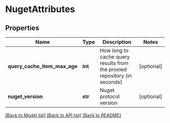 # NugetAttributes

## Properties
Name | Type | Description | Notes
------------ | ------------- | ------------- | -------------
**query_cache_item_max_age** | **int** | How long to cache query results from the proxied repository (in seconds) | [optional] 
**nuget_version** | **str** | Nuget protocol version | [optional] 

[[Back to Model list]](../README.md#documentation-for-models) [[Back to API list]](../README.md#documentation-for-api-endpoints) [[Back to README]](../README.md)


